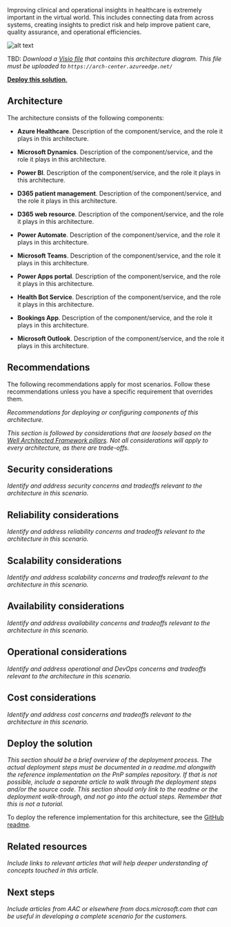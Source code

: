 Improving clinical and operational insights in healthcare is extremely important in the virtual world. This includes connecting data from across systems, creating insights to predict risk and help improve patient care, quality assurance, and operational efficiencies. 

![alt text](./images/virtual-health-solutions.png)

TBD: _Download a [Visio file](https://arch-center.azureedge.net/architecture.vsdx) that contains this architecture diagram. This file must be uploaded to `https://arch-center.azureedge.net/`_

[**Deploy this solution**.](#deploy-the-solution)

## Architecture

The architecture consists of the following components:

- **Azure Healthcare**. Description of the component/service, and the role it plays in this architecture.

- **Microsoft Dynamics**. Description of the component/service, and the role it plays in this architecture.

- **Power BI**. Description of the component/service, and the role it plays in this architecture.

- **D365 patient management**. Description of the component/service, and the role it plays in this architecture.

- **D365 web resource**. Description of the component/service, and the role it plays in this architecture.

- **Power Automate**. Description of the component/service, and the role it plays in this architecture.

- **Microsoft Teams**. Description of the component/service, and the role it plays in this architecture.

- **Power Apps portal**. Description of the component/service, and the role it plays in this architecture.

- **Health Bot Service**. Description of the component/service, and the role it plays in this architecture.

- **Bookings App**. Description of the component/service, and the role it plays in this architecture.

- **Microsoft Outlook**. Description of the component/service, and the role it plays in this architecture.

## Recommendations

The following recommendations apply for most scenarios. Follow these recommendations unless you have a specific requirement that overrides them.

_Recommendations for deploying or configuring components of this architecture._

_This section is followed by considerations that are loosely based on the [Well Architected Framework pillars](https://docs.microsoft.com/azure/architecture/framework/). Not all considerations will apply to every architecture, as there are trade-offs._

## Security considerations

_Identify and address security concerns and tradeoffs relevant to the architecture in this scenario._

## Reliability considerations

_Identify and address reliability concerns and tradeoffs relevant to the architecture in this scenario._

## Scalability considerations

_Identify and address scalability concerns and tradeoffs relevant to the architecture in this scenario._

## Availability considerations

_Identify and address availability concerns and tradeoffs relevant to the architecture in this scenario._

## Operational considerations

_Identify and address operational and DevOps concerns and tradeoffs relevant to the architecture in this scenario._

## Cost considerations

_Identify and address cost concerns and tradeoffs relevant to the architecture in this scenario._

## Deploy the solution

_This section should be a brief overview of the deployment process. The actual deployment steps must be documented in a readme.md alongwith the reference implementation on the PnP samples repository. If that is not possible, include a separate article to walk through the deployment steps and/or the source code. This section should only link to the readme or the deployment walk-through, and not go into the actual steps. Remember that this is not a tutorial._

To deploy the reference implementation for this architecture, see the [GitHub readme](https://www.github.com/path-to-repo).

## Related resources

_Include links to relevant articles that will help deeper understanding of concepts touched in this article._

## Next steps

_Include articles from AAC or elsewhere from docs.microsoft.com that can be useful in developing a complete scenario for the customers._
